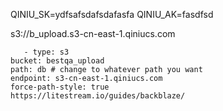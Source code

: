 

QINIU_SK=ydfsafsdafsdafasfa
QINIU_AK=fasdfsd

s3://b_upload.s3-cn-east-1.qiniucs.com

<p>
</p>
<p>
</p>
<pre>
<code>   - type: s3
bucket: bestqa_upload
path: db # change to whatever path you want
endpoint: s3-cn-east-1.qiniucs.com
force-path-style: true
https://litestream.io/guides/backblaze/</code>
</pre>
<p>
</p>
